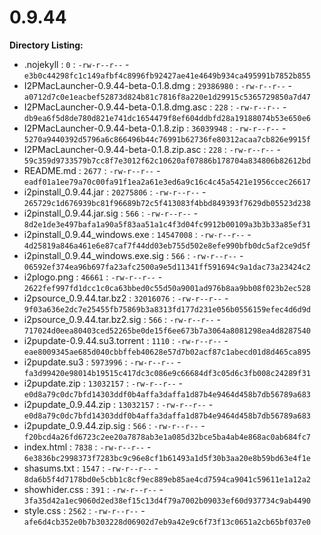 0.9.44
======

**Directory Listing:**

 - .nojekyll : `0` : `-rw-r--r--` - `e3b0c44298fc1c149afbf4c8996fb92427ae41e4649b934ca495991b7852b855`
 - I2PMacLauncher-0.9.44-beta-0.1.8.dmg : `29386980` : `-rw-r--r--` - `a0712d7c0e1eacbef52873d824b81c7816f8a220e1d29915c5365729850a7d47`
 - I2PMacLauncher-0.9.44-beta-0.1.8.dmg.asc : `228` : `-rw-r--r--` - `db9ea6f5d8de780d821e741dc1654479f8ef604ddbfd28a19188074b53e650e6`
 - I2PMacLauncher-0.9.44-beta-0.1.8.zip : `36039948` : `-rw-r--r--` - `5270a9440392d5796a6c866496b44c76991b62736fe80312acaa7cb826e9915f`
 - I2PMacLauncher-0.9.44-beta-0.1.8.zip.asc : `228` : `-rw-r--r--` - `59c359d9733579b7cc8f7e3012f62c10620af07886b178704a834806b82612bd`
 - README.md : `2677` : `-rw-r--r--` - `eadf01a1ee79a70c00fa91f1ea2a61e3ed6a9c16c4c45a5421e1956ccec26617`
 - i2pinstall_0.9.44.jar : `20275806` : `-rw-r--r--` - `265729c1d676939bc81f96689b72c5f413083f4bbd849393f7629db05523d238`
 - i2pinstall_0.9.44.jar.sig : `566` : `-rw-r--r--` - `8d2e1de3e497bafa1a90a5f83aa51a1c4f3d04fc9912b00109a3b3b33a85ef31`
 - i2pinstall_0.9.44_windows.exe : `14547008` : `-rw-r--r--` - `4d25819a846a461e6e87caf7f44dd03eb755d502e8efe990bfb0dc5af2ce9d5f`
 - i2pinstall_0.9.44_windows.exe.sig : `566` : `-rw-r--r--` - `06592ef374ea96b697fa23afc2500a9e5d11341ff591694c9a1dac73a23424c2`
 - i2plogo.png : `46661` : `-rw-r--r--` - `2622fef997fd1dcc1c0ca63bbed0c55d50a9001ad976b8aa9bb08f023b2ec528`
 - i2psource_0.9.44.tar.bz2 : `32016076` : `-rw-r--r--` - `9f03a636e2dc7e25455fb75869b3a8313fd177d231e056b0556159efec4d6d9d`
 - i2psource_0.9.44.tar.bz2.sig : `566` : `-rw-r--r--` - `717024d0eea80403ced52265be0de15f6ee673b7a3064a8081298ea4d8287540`
 - i2pupdate-0.9.44.su3.torrent : `1110` : `-rw-r--r--` - `eae8009345ae685d040cbbffeb40628e57d7b02acf87c1abecd01d8d465ca895`
 - i2pupdate.su3 : `5973996` : `-rw-r--r--` - `fa3d99420e98014b19515c417dc3c086e9c66684df3c05d6c3fb008c24289f31`
 - i2pupdate.zip : `13032157` : `-rw-r--r--` - `e0d8a79c0dc7bfd14303ddf0b4affa3daffa1d87b4e9464d458b7db56789a683`
 - i2pupdate_0.9.44.zip : `13032157` : `-rw-r--r--` - `e0d8a79c0dc7bfd14303ddf0b4affa3daffa1d87b4e9464d458b7db56789a683`
 - i2pupdate_0.9.44.zip.sig : `566` : `-rw-r--r--` - `f20bcd4a26fd6723c2ee20a7878ab3e1a085d32bce5ba4ab4e868ac0ab684fc7`
 - index.html : `7838` : `-rw-r--r--` - `6e3836bc2998373f7283bc9c96e8cf1b61493a1d5f30b3aa20e8b59bd63e4f1e`
 - shasums.txt : `1547` : `-rw-r--r--` - `8da6b5f4d7178bd0e5cbb1c8cf9ec889eb85ae4cd7594ca9041c59611e1a12a2`
 - showhider.css : `391` : `-rw-r--r--` - `3fa35d42a1ec9060d2ed38ef15c13d4f79a7002b09033ef60d937734c9ab4490`
 - style.css : `2562` : `-rw-r--r--` - `afe6d4cb352e0b7b303228d06902d7eb9a42e9c6f73f13c0651a2cb65bf037e0`
